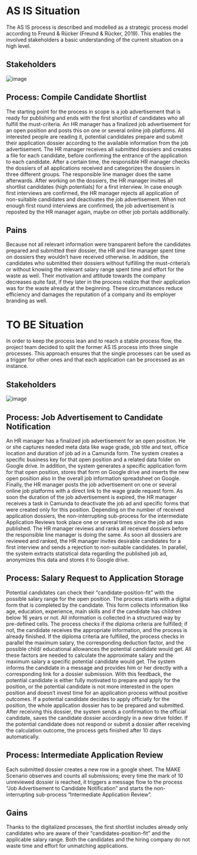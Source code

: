 # AS IS Situation
The AS IS process is described and modelled as a strategic process model according to Freund & Rücker (Freund & Rücker, 2019). This enables the involved stakeholders a basic understanding of the current situation on a high level.

## Stakeholders
![image](https://user-images.githubusercontent.com/105595416/233787342-aede7296-d0a5-4e14-a651-af36274caedd.png)

## Process: Compile Candidate Shortlist
The starting point for the process in scope is a job advertisement that is ready for publishing and ends with the first shortlist of candidates who all fulfill the must-criteria.
An HR manager has a finalized job advertisement for an open position and posts this on one or several online job platforms. All interested people are reading it, potential candidates prepare and submit their application dossier according to the available information from the job advertisement. 
The HR manager receives all submitted dossiers and creates a file for each candidate, before confirming the entrance of the application to each candidate. After a certain time, the responsible HR manager checks the dossiers of all applications received and categorizes the dossiers in three different groups. The responsible line manager does the same afterwards. After working on the dossiers, the HR manager invites all shortlist candidates (high potentials) for a first interview. In case enough first interviews are confirmed, the HR manager rejects all application of non-suitable candidates and deactivates the job advertisement. When not enough first round interviews are confirmed, the job advertisement is reposted by the HR manager again, maybe on other job portals additionally.

## Pains
Because not all relevant information were transparent before the candidates prepared and submitted their dossier, the HR and line manager spent time on dossiers they wouldn’t have received otherwise. In addition, the candidates who submitted their dossiers without fulfilling the must-criteria’s or without knowing the relevant salary range spent time and effort for the waste as well. Their motivation and attitude towards the company decreases quite fast, if they later in the process realize that their application was for the waste already at the beginning. These circumstances reduce efficiency and damages the reputation of a company and its employer branding as well.


# TO BE Situation
In order to keep the process lean and to reach a stable process flow, the project team decided to split the former AS IS process into three single processes. This approach ensures that the single processes can be used as a trigger for other ones and that each application can be processed as an instance.

## Stakeholders
![image](https://user-images.githubusercontent.com/105595416/233787609-3d81aa46-c337-4746-bc2b-de798b4ddf3a.png)

## Process: Job Advertisement to Candidate Notification
An HR manager has a finalized job advertisement for an open position. He or she captures needed meta data like wage grade, job title and text, office location and duration of job ad in a Camunda form. The system creates a specific business key for that open position and a related data folder on Google drive. In addition, the system generates a specific application form for that open position, stores that form on Google drive and inserts the new open position also in the overall job information spreadsheet on Google. Finally, the HR manager posts the job advertisement on one or several online job platforms with a direct link to the wage grade request form. 
As soon the duration of the job advertisement is expired, the HR manager receives a task in Camunda to deactivate the job ad and specific forms that were created only for this position. Depending on the number of received application dossiers, the non-interrupting sub-process for the intermediate Application Reviews took place one or several times since the job ad was published. 
The HR manager reviews and ranks all received dossiers before the responsible line manager is doing the same. As soon all dossiers are reviewed and ranked, the HR manager invites desirable candidates for a first interview and sends a rejection to non-suitable candidates. In parallel, the system extracts statistical data regarding the published job ad, anonymizes this data and stores it to Google drive.


## Process: Salary Request to Application Storage
Potential candidates can check their “candidate-position-fit” with the possible salary range for the open position. The process starts with a digital form that is completed by the candidate. This form collects information like age, education, experience, main skills and if the candidate has children below 16 years or not. All information is collected in a structured way by pre-defined cells. 
The process checks if the diploma criteria are fulfilled; if not, the candidate receives the appropriate information, and the process is already finished.
If the diploma criteria are fulfilled, the process checks in parallel the maximum salary, the corresponding deduction factor, and the possible child/ educational allowances the potential candidate would get. All these factors are needed to calculate the approximate salary and the maximum salary a specific potential candidate would get. The system informs the candidate in a message and provides him or her directly with a corresponding link for a dossier submission. 
With this feedback, the potential candidate is either fully motivated to prepare and apply for the position, or the potential candidate is not more interested in the open position and doesn’t invest time for an application process without positive outcomes.
If a potential candidate decides to apply officially for the position, the whole application dossier has to be prepared and submitted. After receiving this dossier, the system sends a confirmation to the official candidate, saves the candidate dossier accordingly in a new drive folder.
If the potential candidate does not respond or submit a dossier after receiving the calculation outcome, the process gets finished after 10 days automatically.


## Process: Intermediate Application Review
Each submitted dossier creates a new row in a google sheet. The MAKE Scenario observes and counts all submissions; every time the mark of 10 unreviewed dossier is reached, it triggers a message flow to the process “Job Advertisement to Candidate Notification” and starts the non-interrupting sub-process “Intermediate Application Review”.

## Gains
Thanks to the digitalized processes, the first shortlist includes already only candidates who are aware of their “candidates-position-fit” and the applicable salary range. Both the candidates and the hiring company do not waste time and effort for unmatching applications.

